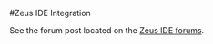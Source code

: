#Zeus IDE Integration

See the forum post located on the [Zeus IDE forums](http://www.zeusedit.com/zforum/viewtopic.php?t=7020).
